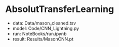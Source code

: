 # AbsolutTransferLearning

* data: Data/mason_cleaned.tsv
* model: Code/CNN_Lightning.py
* run: NoteBooks/run.ipynb
* result: Results/MasonCNN.pt
